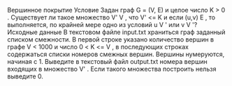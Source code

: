 Вершинное покрытие
Условие
Задан граф G = (V, E) и целое число K > 0 . Существует ли такое множество V'  V , что
V' <= K и если (u,v)  E , то выполняется, по крайней мере одно из условий u  V ' или
v V '?
Исходные данные
В текстовом файле input.txt храниться граф заданный списком смежности. В первой строке
указано количество вершин в графе V < 1000 и число 0 < K <= V , в последующих
строках содержаться списки номеров смежных вершин. Вершины нумеруются, начиная с 1.
Выведите в текстовый файл output.txt номера вершин входящих в множество V' . Если
такого множества построить нельзя выведите 0.